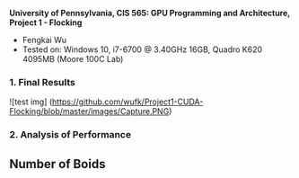 **University of Pennsylvania, CIS 565: GPU Programming and Architecture,
Project 1 - Flocking**

* Fengkai Wu
* Tested on: Windows 10, i7-6700 @ 3.40GHz 16GB, Quadro K620 4095MB (Moore 100C Lab)

### 1. Final Results
![test img]
(https://github.com/wufk/Project1-CUDA-Flocking/blob/master/images/Capture.PNG)
### 2. Analysis of Performance
##   Number of Boids

